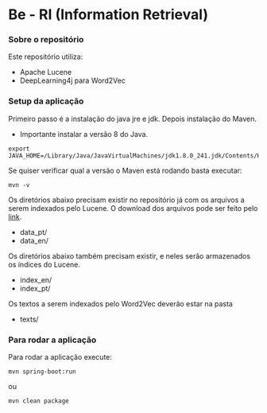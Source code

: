 # Be - RI (Information Retrieval)

### Sobre o repositório

Este repositório utiliza:

* Apache Lucene
* DeepLearning4j para Word2Vec

### Setup da aplicação

Primeiro passo é a instalação do java jre e jdk.
Depois instalação do Maven.

* Importante instalar a versão 8 do Java.

```
export JAVA_HOME=/Library/Java/JavaVirtualMachines/jdk1.8.0_241.jdk/Contents/Home
```

Se quiser verificar qual a versão o Maven está rodando basta executar:

```
mvn -v
```
Os diretórios abaixo precisam existir no repositório já com os arquivos a serem indexados pelo Lucene. O download dos arquivos pode ser feito pelo [link](https://drive.google.com/drive/folders/170MP2rcKuvjubUTEfeIfTVXFNYPlhaCm). 

* data_pt/
* data_en/

Os diretórios abaixo também precisam existir, e neles serão armazenados os índices do Lucene.

* index_en/
* index_pt/

Os textos a serem indexados pelo Word2Vec deverão estar na pasta

* texts/

### Para rodar a aplicação

Para rodar a aplicação execute:

```
mvn spring-boot:run
```

ou 

```
mvn clean package
```


